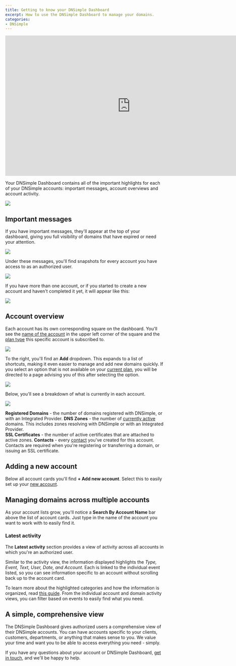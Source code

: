 ```yaml
---
title: Getting to know your DNSimple Dashboard
excerpt: How to use the DNSimple Dashboard to manage your domains.
categories:
- DNSimple
---
```


<iframe width="791" height="445" src="https://www.youtube.com/embed/TAJ8R12hLrI" title="" frameborder="0" allow="accelerometer; autoplay; clipboard-write; encrypted-media; gyroscope; picture-in-picture; web-share" allowfullscreen></iframe>

Your DNSimple Dashboard contains all of the important highlights for each of your DNSimple accounts: important messages, account overviews and account activity.

![](/files/dashboard-account-cards.png)

## Important messages

If you have important messages, they'll appear at the top of your dashboard, giving you full visibility of domains that have expired or need your attention.

![](/files/dashboard-important-reminder.png)

Under these messages, you'll find snapshots for every account you have access to as an authorized user. 

![](/files/dashboard-account-card.png)

If you have more than one account, or if you started to create a new account and haven't completed it yet, it will appear like this:

![](/files/dashboard-multiple-account-card.png)

## Account overview

Each account has its own corresponding square on the dashboard. You'll see the [name of the account](/articles/changing-account-information/#changing-other-account-data) in the upper left corner of the square and the [plan type](/articles/changing-account-information/#changing-other-account-data) this specific account is subscribed to. 

![](/files/dashboard-account-name.png)

To the right, you'll find an **Add** dropdown. This expands to a list of shortcuts, making it even easier to manage and add new domains quickly. If you select an option that is not available on your [current plan](/articles/dnsimple-plans), you will be directed to a page advising you of this after selecting the option.

![](/files/dashboard-card-add-dropdown.png)

Below, you'll see a breakdown of what is currently in each account.

![](/files/dashboard-account-card-category.png)

**Registered Domains** - the number of domains registered with DNSimple, or with an Integrated Provider. 
**DNS Zones** - the number of [currently active](/articles/managing-integrated-zones/) domains. This includes zones resolving with DNSimple or with an Integrated Provider.  
**SSL Certificates** - the number of active certificates that are attached to active zones.
**Contacts** - every [contact](/articles/contact-management/) you've created for this account. Contacts are required when you're registering or transferring a domain, or issuing an SSL certificate.  

## Adding a new account 

Below all account cards you'll find **+ Add new account**. Select this to easily set up your [new account](/articles/account-creation/). 

## Managing domains across multiple accounts 

As your account lists grow, you'll notice a **Search By Account Name** bar above the list of account cards. Just type in the name of the account you want to work with to easily find it.

### Latest activity

The **Latest activity** section provides a view of activity across all accounts in which you're an authorized user.

Similar to the activity view, the information displayed highlights the *Type, Event, Text, User, Date, and Account*. Each is linked to the individual event listed, so you can see information specific to an account without scrolling back up to the account card.

To learn more about the highlighted categories and how the information is organized, read [this guide](/articles/activity-tracking/#activity-tracking-at-the-account-level). From the individual account and domain activity views, you can filter based on events to easily find what you need. 

## A simple, comprehensive view

The DNSimple Dashboard gives authorized users a comprehensive view of their DNSimple accounts. You can have accounts specific to your clients, customers, departments, or anything that makes sense to you. We value your time and want you to be able to access everything you need - simply.

If you have any questions about your account or DNSimple Dashboard, [get in touch](https://dnsimple.com/feedback), and we'll be happy to help.
